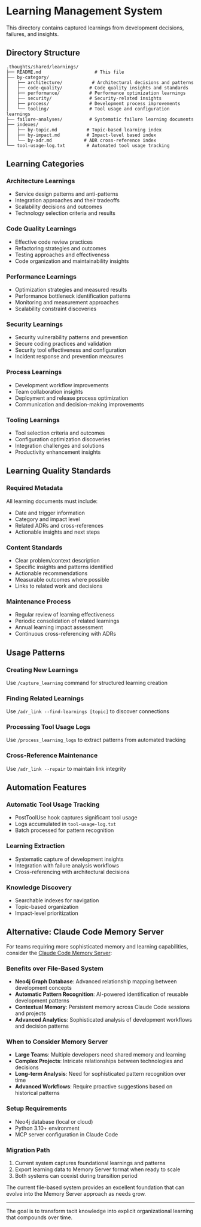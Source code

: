 # Learning Management System

This directory contains captured learnings from development decisions, failures, and insights.

## Directory Structure

```
.thoughts/shared/learnings/
├── README.md                    # This file
├── by-category/
│   ├── architecture/           # Architectural decisions and patterns
│   ├── code-quality/          # Code quality insights and standards  
│   ├── performance/           # Performance optimization learnings
│   ├── security/              # Security-related insights
│   ├── process/               # Development process improvements
│   └── tooling/               # Tool usage and configuration learnings
├── failure-analyses/          # Systematic failure learning documents
├── indexes/
│   ├── by-topic.md           # Topic-based learning index
│   ├── by-impact.md          # Impact-level based index  
│   └── by-adr.md            # ADR cross-reference index
└── tool-usage-log.txt        # Automated tool usage tracking
```

## Learning Categories

### Architecture Learnings
- Service design patterns and anti-patterns
- Integration approaches and their tradeoffs
- Scalability decisions and outcomes
- Technology selection criteria and results

### Code Quality Learnings  
- Effective code review practices
- Refactoring strategies and outcomes
- Testing approaches and effectiveness
- Code organization and maintainability insights

### Performance Learnings
- Optimization strategies and measured results
- Performance bottleneck identification patterns
- Monitoring and measurement approaches
- Scalability constraint discoveries

### Security Learnings
- Security vulnerability patterns and prevention
- Secure coding practices and validation
- Security tool effectiveness and configuration
- Incident response and prevention measures

### Process Learnings
- Development workflow improvements
- Team collaboration insights
- Deployment and release process optimization
- Communication and decision-making improvements

### Tooling Learnings
- Tool selection criteria and outcomes  
- Configuration optimization discoveries
- Integration challenges and solutions
- Productivity enhancement insights

## Learning Quality Standards

### Required Metadata
All learning documents must include:
- Date and trigger information
- Category and impact level
- Related ADRs and cross-references
- Actionable insights and next steps

### Content Standards
- Clear problem/context description
- Specific insights and patterns identified
- Actionable recommendations
- Measurable outcomes where possible
- Links to related work and decisions

### Maintenance Process
- Regular review of learning effectiveness
- Periodic consolidation of related learnings
- Annual learning impact assessment
- Continuous cross-referencing with ADRs

## Usage Patterns

### Creating New Learnings
Use `/capture_learning` command for structured learning creation

### Finding Related Learnings
Use `/adr_link --find-learnings [topic]` to discover connections

### Processing Tool Usage Logs
Use `/process_learning_logs` to extract patterns from automated tracking

### Cross-Reference Maintenance
Use `/adr_link --repair` to maintain link integrity

## Automation Features

### Automatic Tool Usage Tracking
- PostToolUse hook captures significant tool usage
- Logs accumulated in `tool-usage-log.txt`
- Batch processed for pattern recognition

### Learning Extraction
- Systematic capture of development insights
- Integration with failure analysis workflows
- Cross-referencing with architectural decisions

### Knowledge Discovery
- Searchable indexes for navigation
- Topic-based organization
- Impact-level prioritization

## Alternative: Claude Code Memory Server

For teams requiring more sophisticated memory and learning capabilities, consider the [Claude Code Memory Server](https://github.com/ViralV00d00/claude-code-memory):

### Benefits over File-Based System
- **Neo4j Graph Database**: Advanced relationship mapping between development concepts
- **Automatic Pattern Recognition**: AI-powered identification of reusable development patterns  
- **Contextual Memory**: Persistent memory across Claude Code sessions and projects
- **Advanced Analytics**: Sophisticated analysis of development workflows and decision patterns

### When to Consider Memory Server
- **Large Teams**: Multiple developers need shared memory and learning
- **Complex Projects**: Intricate relationships between technologies and decisions
- **Long-term Analysis**: Need for sophisticated pattern recognition over time
- **Advanced Workflows**: Require proactive suggestions based on historical patterns

### Setup Requirements
- Neo4j database (local or cloud)
- Python 3.10+ environment
- MCP server configuration in Claude Code

### Migration Path
1. Current system captures foundational learnings and patterns
2. Export learning data to Memory Server format when ready to scale
3. Both systems can coexist during transition period

The current file-based system provides an excellent foundation that can evolve into the Memory Server approach as needs grow.

---

The goal is to transform tacit knowledge into explicit organizational learning that compounds over time.